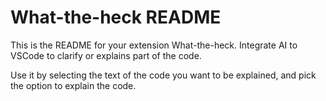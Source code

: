 # What-the-heck README

This is the README for your extension What-the-heck. Integrate AI to VSCode to clarify or explains part of the code.

Use it by selecting the text of the code you want to be explained, and pick the option to explain the code.
